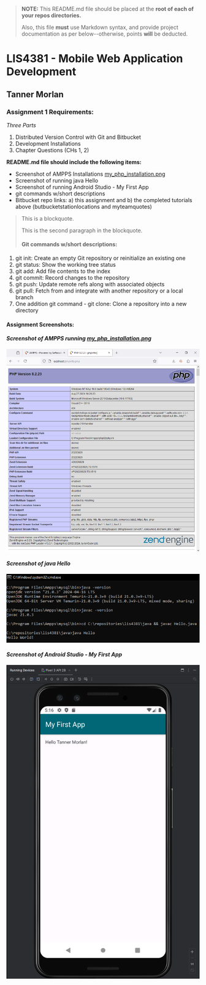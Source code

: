 > **NOTE:** This README.md file should be placed at the **root of each of your repos directories.**
>
>Also, this file **must** use Markdown syntax, and provide project documentation as per below--otherwise, points **will** be deducted.
>

# LIS4381 - Mobile Web Application Development

## Tanner Morlan

### **Assignment 1 Requirements:**

*Three Parts*

1. Distributed Version Control with Git and Bitbucket
2. Development Installations
3. Chapter Questions (CHs 1, 2)

**README.md file should include the following items:**

- Screenshot of AMPPS Installations [my_php_installation.png](img/my_php_installation.png "My PHP Installation")
- Screenshot of running java Hello
- Screenshot of running Android Studio - My First App
- git commands w/short descriptions
- Bitbucket repo links: a) this assignment and b) the completed tutorials above (butbucketstationlocations and myteamquotes)

> This is a blockquote.
> 
> This is the second paragraph in the blockquote.
>
> #### Git commands w/short descriptions:

1. git init: Create an empty Git repository or reinitialize an existing one
2. git status: Show the working tree status
3. git add: Add file contents to the index
4. git commit: Record changes to the repository
5. git push: Update remote refs along with associated objects
6. git pull: Fetch from and integrate with another repository or a local branch
7. One addition git command - git clone: Clone a repository into a new directory

#### **Assignment Screenshots:**

#### *Screenshot of AMPPS running [my_php_installation.png](img/my_php_installation.png "My PHP Installation")*

![Screenshot of AMPPS running](img/my_php_installation.png "Screenshot of AMPPS running")

#### *Screenshot of java Hello*

![Screenshot of java Hello](img/java_hello.png "Screenshot of java Hello")

#### *Screenshot of Android Studio - My First App*

![Screenshot of Android Studio - My First App](img/android_studio_my_first_app.png "Screenshot of Android Studio - My First App")

